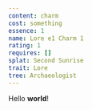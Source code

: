 ```yaml
---
content: charm
cost: something
essence: 1
name: Lore e1 Charm 1
rating: 1
requires: []
splat: Second Sunrise
trait: Lore
tree: Archaeologist
---
```


Hello **world**!
